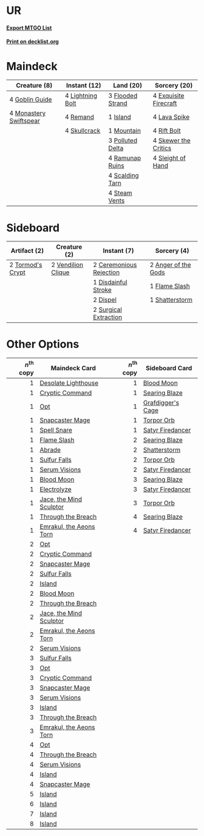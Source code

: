 # UR

#### [Export MTGO List](../collection/UR/UR.txt)
#### [Print on decklist.org](http://decklist.org/?deckmain=4%09Exquisite%20Firecraft%0A3%09Flooded%20Strand%0A4%09Goblin%20Guide%0A1%09Island%0A4%09Lava%20Spike%0A4%09Lightning%20Bolt%0A4%09Monastery%20Swiftspear%0A1%09Mountain%0A3%09Polluted%20Delta%0A4%09Ramunap%20Ruins%0A4%09Remand%0A4%09Rift%20Bolt%0A4%09Scalding%20Tarn%0A4%09Skewer%20the%20Critics%0A4%09Skullcrack%0A4%09Sleight%20of%20Hand%0A4%09Steam%20Vents&deckside=2%09Anger%20of%20the%20Gods%0A2%09Ceremonious%20Rejection%0A1%09Disdainful%20Stroke%0A2%09Dispel%0A1%09Flame%20Slash%0A1%09Shatterstorm%0A2%09Surgical%20Extraction%0A2%09Tormod's%20Crypt%0A2%09Vendilion%20Clique)
# Maindeck

|                                          Creature (8)                                           |                                      Instant (12)                                      |                                         Land (20)                                         |                                          Sorcery (20)                                          |
|-------------------------------------------------------------------------------------------------|----------------------------------------------------------------------------------------|-------------------------------------------------------------------------------------------|------------------------------------------------------------------------------------------------|
|4 [Goblin Guide](http://gatherer.wizards.com/Pages/Card/Details.aspx?multiverseid=425921)        |4 [Lightning Bolt](http://gatherer.wizards.com/Pages/Card/Details.aspx?multiverseid=806)|3 [Flooded Strand](http://gatherer.wizards.com/Pages/Card/Details.aspx?multiverseid=405098)|4 [Exquisite Firecraft](http://gatherer.wizards.com/Pages/Card/Details.aspx?multiverseid=398513)|
|4 [Monastery Swiftspear](http://gatherer.wizards.com/Pages/Card/Details.aspx?multiverseid=438706)|4 [Remand](http://gatherer.wizards.com/Pages/Card/Details.aspx?multiverseid=380255)     |1 [Island](http://gatherer.wizards.com/Pages/Card/Details.aspx?multiverseid=439857)        |4 [Lava Spike](http://gatherer.wizards.com/Pages/Card/Details.aspx?multiverseid=79084)          |
|                                                                                                 |4 [Skullcrack](http://gatherer.wizards.com/Pages/Card/Details.aspx?multiverseid=366238) |1 [Mountain](http://gatherer.wizards.com/Pages/Card/Details.aspx?multiverseid=439859)      |4 [Rift Bolt](http://gatherer.wizards.com/Pages/Card/Details.aspx?multiverseid=426589)          |
|                                                                                                 |                                                                                        |3 [Polluted Delta](http://gatherer.wizards.com/Pages/Card/Details.aspx?multiverseid=405104)|4 [Skewer the Critics](http://gatherer.wizards.com/Pages/Card/Details.aspx?multiverseid=457259) |
|                                                                                                 |                                                                                        |4 [Ramunap Ruins](http://gatherer.wizards.com/Pages/Card/Details.aspx?multiverseid=430870) |4 [Sleight of Hand](http://gatherer.wizards.com/Pages/Card/Details.aspx?multiverseid=25557)     |
|                                                                                                 |                                                                                        |4 [Scalding Tarn](http://gatherer.wizards.com/Pages/Card/Details.aspx?multiverseid=405107) |                                                                                                |
|                                                                                                 |                                                                                        |4 [Steam Vents](http://gatherer.wizards.com/Pages/Card/Details.aspx?multiverseid=405109)   |                                                                                                |


# Sideboard

|                                       Artifact (2)                                        |                                        Creature (2)                                         |                                           Instant (7)                                            |                                         Sorcery (4)                                          |
|-------------------------------------------------------------------------------------------|---------------------------------------------------------------------------------------------|--------------------------------------------------------------------------------------------------|----------------------------------------------------------------------------------------------|
|2 [Tormod's Crypt](http://gatherer.wizards.com/Pages/Card/Details.aspx?multiverseid=389723)|2 [Vendilion Clique](http://gatherer.wizards.com/Pages/Card/Details.aspx?multiverseid=442065)|2 [Ceremonious Rejection](http://gatherer.wizards.com/Pages/Card/Details.aspx?multiverseid=417613)|2 [Anger of the Gods](http://gatherer.wizards.com/Pages/Card/Details.aspx?multiverseid=438682)|
|                                                                                           |                                                                                             |1 [Disdainful Stroke](http://gatherer.wizards.com/Pages/Card/Details.aspx?multiverseid=420705)    |1 [Flame Slash](http://gatherer.wizards.com/Pages/Card/Details.aspx?multiverseid=416914)      |
|                                                                                           |                                                                                             |2 [Dispel](http://gatherer.wizards.com/Pages/Card/Details.aspx?multiverseid=401858)               |1 [Shatterstorm](http://gatherer.wizards.com/Pages/Card/Details.aspx?multiverseid=130370)     |
|                                                                                           |                                                                                             |2 [Surgical Extraction](http://gatherer.wizards.com/Pages/Card/Details.aspx?multiverseid=397706)  |                                                                                              |


# Other Options

|*n*<sup>th</sup> copy|                                          Maindeck Card                                           |*n*<sup>th</sup> copy|                                       Sideboard Card                                       |
|--------------------:|--------------------------------------------------------------------------------------------------|--------------------:|--------------------------------------------------------------------------------------------|
|                    1|[Desolate Lighthouse](http://gatherer.wizards.com/Pages/Card/Details.aspx?multiverseid=240147)    |                    1|[Blood Moon](http://gatherer.wizards.com/Pages/Card/Details.aspx?multiverseid=45386)        |
|                    1|[Cryptic Command](http://gatherer.wizards.com/Pages/Card/Details.aspx?multiverseid=438614)        |                    1|[Searing Blaze](http://gatherer.wizards.com/Pages/Card/Details.aspx?multiverseid=270873)    |
|                    1|[Opt](http://gatherer.wizards.com/Pages/Card/Details.aspx?multiverseid=442948)                    |                    1|[Grafdigger's Cage](http://gatherer.wizards.com/Pages/Card/Details.aspx?multiverseid=278452)|
|                    1|[Snapcaster Mage](http://gatherer.wizards.com/Pages/Card/Details.aspx?multiverseid=227676)        |                    1|[Torpor Orb](http://gatherer.wizards.com/Pages/Card/Details.aspx?multiverseid=233069)       |
|                    1|[Spell Snare](http://gatherer.wizards.com/Pages/Card/Details.aspx?multiverseid=446100)            |                    1|[Satyr Firedancer](http://gatherer.wizards.com/Pages/Card/Details.aspx?multiverseid=378480) |
|                    1|[Flame Slash](http://gatherer.wizards.com/Pages/Card/Details.aspx?multiverseid=416914)            |                    2|[Searing Blaze](http://gatherer.wizards.com/Pages/Card/Details.aspx?multiverseid=270873)    |
|                    1|[Abrade](http://gatherer.wizards.com/Pages/Card/Details.aspx?multiverseid=430772)                 |                    2|[Shatterstorm](http://gatherer.wizards.com/Pages/Card/Details.aspx?multiverseid=130370)     |
|                    1|[Sulfur Falls](http://gatherer.wizards.com/Pages/Card/Details.aspx?multiverseid=443135)           |                    2|[Torpor Orb](http://gatherer.wizards.com/Pages/Card/Details.aspx?multiverseid=233069)       |
|                    1|[Serum Visions](http://gatherer.wizards.com/Pages/Card/Details.aspx?multiverseid=50145)           |                    2|[Satyr Firedancer](http://gatherer.wizards.com/Pages/Card/Details.aspx?multiverseid=378480) |
|                    1|[Blood Moon](http://gatherer.wizards.com/Pages/Card/Details.aspx?multiverseid=45386)              |                    3|[Searing Blaze](http://gatherer.wizards.com/Pages/Card/Details.aspx?multiverseid=270873)    |
|                    1|[Electrolyze](http://gatherer.wizards.com/Pages/Card/Details.aspx?multiverseid=247276)            |                    3|[Satyr Firedancer](http://gatherer.wizards.com/Pages/Card/Details.aspx?multiverseid=378480) |
|                    1|[Jace, the Mind Sculptor](http://gatherer.wizards.com/Pages/Card/Details.aspx?multiverseid=442051)|                    3|[Torpor Orb](http://gatherer.wizards.com/Pages/Card/Details.aspx?multiverseid=233069)       |
|                    1|[Through the Breach](http://gatherer.wizards.com/Pages/Card/Details.aspx?multiverseid=80250)      |                    4|[Searing Blaze](http://gatherer.wizards.com/Pages/Card/Details.aspx?multiverseid=270873)    |
|                    1|[Emrakul, the Aeons Torn](http://gatherer.wizards.com/Pages/Card/Details.aspx?multiverseid=397905)|                    4|[Satyr Firedancer](http://gatherer.wizards.com/Pages/Card/Details.aspx?multiverseid=378480) |
|                    2|[Opt](http://gatherer.wizards.com/Pages/Card/Details.aspx?multiverseid=442948)                    |                     |                                                                                            |
|                    2|[Cryptic Command](http://gatherer.wizards.com/Pages/Card/Details.aspx?multiverseid=438614)        |                     |                                                                                            |
|                    2|[Snapcaster Mage](http://gatherer.wizards.com/Pages/Card/Details.aspx?multiverseid=227676)        |                     |                                                                                            |
|                    2|[Sulfur Falls](http://gatherer.wizards.com/Pages/Card/Details.aspx?multiverseid=443135)           |                     |                                                                                            |
|                    2|[Island](http://gatherer.wizards.com/Pages/Card/Details.aspx?multiverseid=439857)                 |                     |                                                                                            |
|                    2|[Blood Moon](http://gatherer.wizards.com/Pages/Card/Details.aspx?multiverseid=45386)              |                     |                                                                                            |
|                    2|[Through the Breach](http://gatherer.wizards.com/Pages/Card/Details.aspx?multiverseid=80250)      |                     |                                                                                            |
|                    2|[Jace, the Mind Sculptor](http://gatherer.wizards.com/Pages/Card/Details.aspx?multiverseid=442051)|                     |                                                                                            |
|                    2|[Emrakul, the Aeons Torn](http://gatherer.wizards.com/Pages/Card/Details.aspx?multiverseid=397905)|                     |                                                                                            |
|                    2|[Serum Visions](http://gatherer.wizards.com/Pages/Card/Details.aspx?multiverseid=50145)           |                     |                                                                                            |
|                    3|[Sulfur Falls](http://gatherer.wizards.com/Pages/Card/Details.aspx?multiverseid=443135)           |                     |                                                                                            |
|                    3|[Opt](http://gatherer.wizards.com/Pages/Card/Details.aspx?multiverseid=442948)                    |                     |                                                                                            |
|                    3|[Cryptic Command](http://gatherer.wizards.com/Pages/Card/Details.aspx?multiverseid=438614)        |                     |                                                                                            |
|                    3|[Snapcaster Mage](http://gatherer.wizards.com/Pages/Card/Details.aspx?multiverseid=227676)        |                     |                                                                                            |
|                    3|[Serum Visions](http://gatherer.wizards.com/Pages/Card/Details.aspx?multiverseid=50145)           |                     |                                                                                            |
|                    3|[Island](http://gatherer.wizards.com/Pages/Card/Details.aspx?multiverseid=439857)                 |                     |                                                                                            |
|                    3|[Through the Breach](http://gatherer.wizards.com/Pages/Card/Details.aspx?multiverseid=80250)      |                     |                                                                                            |
|                    3|[Emrakul, the Aeons Torn](http://gatherer.wizards.com/Pages/Card/Details.aspx?multiverseid=397905)|                     |                                                                                            |
|                    4|[Opt](http://gatherer.wizards.com/Pages/Card/Details.aspx?multiverseid=442948)                    |                     |                                                                                            |
|                    4|[Through the Breach](http://gatherer.wizards.com/Pages/Card/Details.aspx?multiverseid=80250)      |                     |                                                                                            |
|                    4|[Serum Visions](http://gatherer.wizards.com/Pages/Card/Details.aspx?multiverseid=50145)           |                     |                                                                                            |
|                    4|[Island](http://gatherer.wizards.com/Pages/Card/Details.aspx?multiverseid=439857)                 |                     |                                                                                            |
|                    4|[Snapcaster Mage](http://gatherer.wizards.com/Pages/Card/Details.aspx?multiverseid=227676)        |                     |                                                                                            |
|                    5|[Island](http://gatherer.wizards.com/Pages/Card/Details.aspx?multiverseid=439857)                 |                     |                                                                                            |
|                    6|[Island](http://gatherer.wizards.com/Pages/Card/Details.aspx?multiverseid=439857)                 |                     |                                                                                            |
|                    7|[Island](http://gatherer.wizards.com/Pages/Card/Details.aspx?multiverseid=439857)                 |                     |                                                                                            |
|                    8|[Island](http://gatherer.wizards.com/Pages/Card/Details.aspx?multiverseid=439857)                 |                     |                                                                                            |

